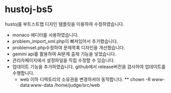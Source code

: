# hustoj-bs5
hustoj를 부트스트랩 디자인 탬플릿을 이용하여 수정하였습니다.
- monaco 에디터를 사용하였습니다.
- problem_import_xml.php이 빠져있어서 추가했습니다.
- problemset.php수정하여 문제목록 디자인을 개선했습니다.
- gemini api를 활용하여 AI문제 출제 기능을 넣었습니다.
- 관리자페이지에서 설정파일을 직접 수정할 수 있습니다.
- 업데이트 기능을 추가하였습니다. github에서 release버전을 검사하여 업데이트를 수행합니다.
  - web 이하 디렉토리의 소유권을 변경하셔야 동작합니다.
  ** chown -R www-data:www-data /home/judge/src/web
